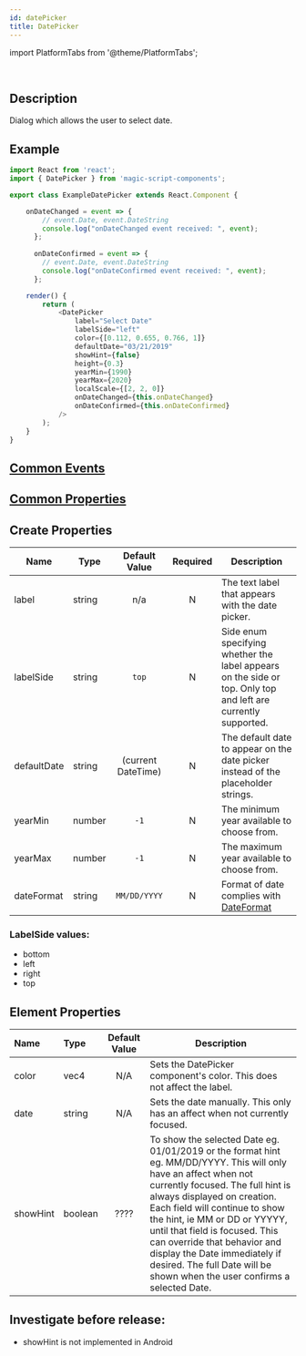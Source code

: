 ```yaml
---
id: datePicker
title: DatePicker
---
```


import PlatformTabs from '@theme/PlatformTabs';

<PlatformTabs component='datepicker' />​


## Description

Dialog which allows the user to select date.

## Example

```javascript
import React from 'react';
import { DatePicker } from 'magic-script-components';

export class ExampleDatePicker extends React.Component {

    onDateChanged = event => {
        // event.Date, event.DateString
        console.log("onDateChanged event received: ", event);
      };
    
      onDateConfirmed = event => {
        // event.Date, event.DateString
        console.log("onDateConfirmed event received: ", event);
      };

    render() {
        return (
            <DatePicker
                label="Select Date"
                labelSide="left"
                color={[0.112, 0.655, 0.766, 1]}
                defaultDate="03/21/2019"
                showHint={false}
                height={0.3}
                yearMin={1990}
                yearMax={2020}
                localScale={[2, 2, 0]}
                onDateChanged={this.onDateChanged}
                onDateConfirmed={this.onDateConfirmed}
            />
        );
    }
}
```

## [Common Events](../events/CommonEvents.md)

## [Common Properties](../types/Properties.md)

## Create Properties

| Name        | Type   |   Default Value    | Required | Description                                                                                                   |
| ----------- | ------ | :----------------: | :------: | ------------------------------------------------------------------------------------------------------------- |
| label       | string |        n/a         |     N    | The text label that appears with the date picker.                                                             |
| labelSide   | string |       `top`        |     N    | Side enum specifying whether the label appears on the side or top. Only top and left are currently supported. |
| defaultDate | string | (current DateTime) |     N    | The default date to appear on the date picker instead of the placeholder strings.                             |
| yearMin     | number |        `-1`        |     N    | The minimum year available to choose from.                                                                    |
| yearMax     | number |        `-1`        |     N    | The maximum year available to choose from.                                                                    |
| dateFormat  | string |    `MM/DD/YYYY`    |     N    | Format of date complies with [DateFormat](https://docs.magicscript.org/api_1.6.0/lumin.ui.DateFormat.html)    |

### LabelSide values:

- bottom
- left
- right
- top

## Element Properties

| Name     | Type    |    Default Value    |Description                                                                                                                                                                                                                                                                                                                                                                                                                         |
| :------- | :------ | :----------------: |----------------------------------------------------------------------------------------------------------------------------------------------------------------------------------------------------------------------------------------------------------------------------------------------------------------------------------------------------------------------------------------------------------------------------------- |
| color    | vec4    |         N/A        | Sets the DatePicker component's color. This does not affect the label.                                                                                                                                                                                                                                                                                                                                                              |
| date     | string  |         N/A        | Sets the date manually. This only has an affect when not currently focused.                                                                                                                                                                                                                                                                                                                                                         |
| showHint | boolean |       ????         | To show the selected Date eg. 01/01/2019 or the format hint eg. MM/DD/YYYY. This will only have an affect when not currently focused. The full hint is always displayed on creation. Each field will continue to show the hint, ie MM or DD or YYYYY, until that field is focused. This can override that behavior and display the Date immediately if desired. The full Date will be shown when the user confirms a selected Date. |


## Investigate before release:
- showHint is not implemented in Android